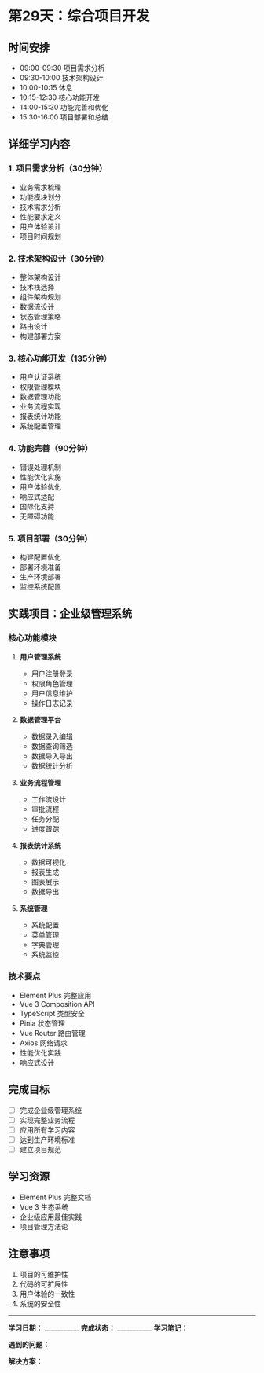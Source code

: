 # 第29天：综合项目开发

## 时间安排
- 09:00-09:30 项目需求分析
- 09:30-10:00 技术架构设计
- 10:00-10:15 休息
- 10:15-12:30 核心功能开发
- 14:00-15:30 功能完善和优化
- 15:30-16:00 项目部署和总结

## 详细学习内容

### 1. 项目需求分析（30分钟）
- 业务需求梳理
- 功能模块划分
- 技术需求分析
- 性能要求定义
- 用户体验设计
- 项目时间规划

### 2. 技术架构设计（30分钟）
- 整体架构设计
- 技术栈选择
- 组件架构规划
- 数据流设计
- 状态管理策略
- 路由设计
- 构建部署方案

### 3. 核心功能开发（135分钟）
- 用户认证系统
- 权限管理模块
- 数据管理功能
- 业务流程实现
- 报表统计功能
- 系统配置管理

### 4. 功能完善（90分钟）
- 错误处理机制
- 性能优化实施
- 用户体验优化
- 响应式适配
- 国际化支持
- 无障碍功能

### 5. 项目部署（30分钟）
- 构建配置优化
- 部署环境准备
- 生产环境部署
- 监控系统配置

## 实践项目：企业级管理系统

### 核心功能模块
1. **用户管理系统**
   - 用户注册登录
   - 权限角色管理
   - 用户信息维护
   - 操作日志记录

2. **数据管理平台**
   - 数据录入编辑
   - 数据查询筛选
   - 数据导入导出
   - 数据统计分析

3. **业务流程管理**
   - 工作流设计
   - 审批流程
   - 任务分配
   - 进度跟踪

4. **报表统计系统**
   - 数据可视化
   - 报表生成
   - 图表展示
   - 数据导出

5. **系统管理**
   - 系统配置
   - 菜单管理
   - 字典管理
   - 系统监控

### 技术要点
- Element Plus 完整应用
- Vue 3 Composition API
- TypeScript 类型安全
- Pinia 状态管理
- Vue Router 路由管理
- Axios 网络请求
- 性能优化实践
- 响应式设计

## 完成目标
- [ ] 完成企业级管理系统
- [ ] 实现完整业务流程
- [ ] 应用所有学习内容
- [ ] 达到生产环境标准
- [ ] 建立项目规范

## 学习资源
- Element Plus 完整文档
- Vue 3 生态系统
- 企业级应用最佳实践
- 项目管理方法论

## 注意事项
1. 项目的可维护性
2. 代码的可扩展性
3. 用户体验的一致性
4. 系统的安全性

---

**学习日期：** ___________
**完成状态：** ___________
**学习笔记：**



**遇到的问题：**



**解决方案：**